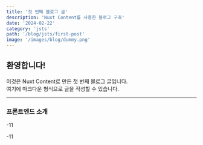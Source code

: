 ```yaml
---
title: '첫 번째 블로그 글'
description: 'Nuxt Content를 사용한 블로그 구축'
date: '2024-02-22'
category: 'jsts'
path: '/blog/jsts/first-post'
image: '/images/blog/dummy.png'
---
```


## 환영합니다!

이것은 Nuxt Content로 만든 첫 번째 블로그 글입니다.  
여기에 마크다운 형식으로 글을 작성할 수 있습니다.

---

### 프론트엔드 소개

-11

-11
